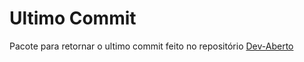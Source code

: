 # Ultimo Commit
Pacote para retornar o ultimo commit feito no repositório [Dev-Aberto](https://github.com/insper/dev-aberto/)
